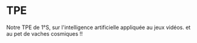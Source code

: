 TPE
===
Notre TPE de 1°S, sur l'intelligence artificielle appliquée au jeux vidéos. et au pet de vaches cosmiques !!
